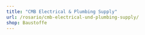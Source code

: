 ```yaml
---
title: "CMB Electrical & Plumbing Supply"
url: /rosario/cmb-electrical-und-plumbing-supply/
shop: Baustoffe
---
```

